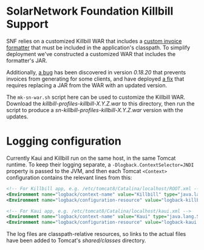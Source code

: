 # SolarNetwork Foundation Killbill Support

SNF relies on a customized Killbill WAR that includes a  [custom invoice formatter][1]
that must be included in the application's classpath. To simplify deployment we've
constructed a customized WAR that includes the formatter's JAR.

Additionally, [a bug][2] has been discovered in version *0.18.20* that prevents invoices
from generating for some clients, and have deployed [a fix][3] that requires replacing
a JAR from the WAR with an updated version.

The `mk-sn-war.sh` script here can be used to customize the Killbill WAR. Download
the *killbill-profiles-killbill-X.Y.Z.war* to this directory, then run the script
to produce a *sn-killbill-profiles-killbill-X.Y.Z.war* version with the updates.

# Logging configuration

Currently Kaui and Killbill run on the same host, in the same Tomcat runtime. To
keep their logging separate, a `-Dlogback.ContextSelector=JNDI` property is
passed to the JVM, and then each Tomcat `<Context>` configuration contains the
relevant lines from this:

```xml
<!-- For Killbill app, e.g. /etc/tomcat8/Catalina/localhost/ROOT.xml -->
<Environment name="logback/context-name" value="Killbill" type="java.lang.String" override="false"/>
<Environment name="logback/configuration-resource" value="logback-killbill.xml" type="java.lang.String" override="false"/>

<!-- For Kaui app, e.g. /etc/tomcat8/Catalina/localhost/kaui.xml -->
<Environment name="logback/context-name" value="Kaui" type="java.lang.String" override="false"/>
<Environment name="logback/configuration-resource" value="logback-kaui.xml" type="java.lang.String" override="false"/>
```

The log files are classpath-relative resources, so links to the actual files have
been added to Tomcat's *shared/classes* directory.

 [1]: https://github.com/SolarNetwork/killbill-invoice-formatter
 [2]: https://groups.google.com/d/msg/killbilling-users/of8TMBlzF7A/szSxkMUPCAAJ
 [3]: https://github.com/SolarNetwork/killbill/commit/fefb13bff5b105cc3411fb1625425013492fd130
